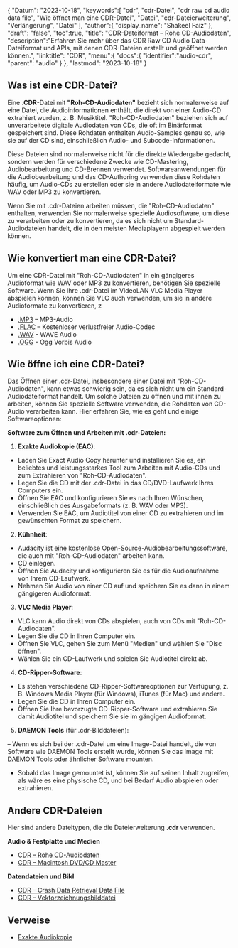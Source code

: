 {
"Datum": "2023-10-18",
   "keywords":[
"cdr",
"cdr-Datei",
"cdr raw cd audio data file",
"Wie öffnet man eine CDR-Datei",
"Datei",
"cdr-Dateierweiterung",
"Verlängerung",
"Datei"
],
   "author":{
"display_name": "Shakeel Faiz"
},
"draft": "false",
"toc":true,
"title": "CDR-Dateiformat – Rohe CD-Audiodaten",
   "description":"Erfahren Sie mehr über das CDR Raw CD Audio Data-Dateiformat und APIs, mit denen CDR-Dateien erstellt und geöffnet werden können.",
"linktitle": "CDR",
   "menu":{
      "docs":{
         "identifier":"audio-cdr",
"parent": "audio"
}
},
"lastmod": "2023-10-18"
}

## Was ist eine CDR-Datei?

Eine **.CDR**-Datei mit **"Roh-CD-Audiodaten"** bezieht sich normalerweise auf eine Datei, die Audioinformationen enthält, die direkt von einer Audio-CD extrahiert wurden, z. B. Musiktitel. "Roh-CD-Audiodaten" beziehen sich auf unverarbeitete digitale Audiodaten von CDs, die oft im Binärformat gespeichert sind. Diese Rohdaten enthalten Audio-Samples genau so, wie sie auf der CD sind, einschließlich Audio- und Subcode-Informationen.

Diese Dateien sind normalerweise nicht für die direkte Wiedergabe gedacht, sondern werden für verschiedene Zwecke wie CD-Mastering, Audiobearbeitung und CD-Brennen verwendet. Softwareanwendungen für die Audiobearbeitung und das CD-Authoring verwenden diese Rohdaten häufig, um Audio-CDs zu erstellen oder sie in andere Audiodateiformate wie WAV oder MP3 zu konvertieren.

Wenn Sie mit .cdr-Dateien arbeiten müssen, die "Roh-CD-Audiodaten" enthalten, verwenden Sie normalerweise spezielle Audiosoftware, um diese zu verarbeiten oder zu konvertieren, da es sich nicht um Standard-Audiodateien handelt, die in den meisten Mediaplayern abgespielt werden können.

## Wie konvertiert man eine CDR-Datei?

Um eine CDR-Datei mit "Roh-CD-Audiodaten" in ein gängigeres Audioformat wie WAV oder MP3 zu konvertieren, benötigen Sie spezielle Software. Wenn Sie Ihre .cdr-Datei im VideoLAN VLC Media Player abspielen können, können Sie VLC auch verwenden, um sie in andere Audioformate zu konvertieren, z

- [.MP3](/audio/mp3/) – MP3-Audio
- [.FLAC](/audio/flac/) – Kostenloser verlustfreier Audio-Codec
- [.WAV](/audio/wav/) - WAVE Audio
- [.OGG](/audio/ogg/) - Ogg Vorbis Audio

## Wie öffne ich eine CDR-Datei?

Das Öffnen einer .cdr-Datei, insbesondere einer Datei mit "Roh-CD-Audiodaten", kann etwas schwierig sein, da es sich nicht um ein Standard-Audiodateiformat handelt. Um solche Dateien zu öffnen und mit ihnen zu arbeiten, können Sie spezielle Software verwenden, die Rohdaten von CD-Audio verarbeiten kann. Hier erfahren Sie, wie es geht und einige Softwareoptionen:

**Software zum Öffnen und Arbeiten mit .cdr-Dateien:**

1. **Exakte Audiokopie (EAC)**:
    





- Laden Sie Exact Audio Copy herunter und installieren Sie es, ein beliebtes und leistungsstarkes Tool zum Arbeiten mit Audio-CDs und zum Extrahieren von "Roh-CD-Audiodaten".
- Legen Sie die CD mit der .cdr-Datei in das CD/DVD-Laufwerk Ihres Computers ein.
- Öffnen Sie EAC und konfigurieren Sie es nach Ihren Wünschen, einschließlich des Ausgabeformats (z. B. WAV oder MP3).
- Verwenden Sie EAC, um Audiotitel von einer CD zu extrahieren und im gewünschten Format zu speichern.
2. **Kühnheit**:
    





- Audacity ist eine kostenlose Open-Source-Audiobearbeitungssoftware, die auch mit "Roh-CD-Audiodaten" arbeiten kann.
- CD einlegen.
- Öffnen Sie Audacity und konfigurieren Sie es für die Audioaufnahme von Ihrem CD-Laufwerk.
- Nehmen Sie Audio von einer CD auf und speichern Sie es dann in einem gängigeren Audioformat.
3. **VLC Media Player**:
    





- VLC kann Audio direkt von CDs abspielen, auch von CDs mit "Roh-CD-Audiodaten".
- Legen Sie die CD in Ihren Computer ein.
- Öffnen Sie VLC, gehen Sie zum Menü "Medien" und wählen Sie "Disc öffnen".
- Wählen Sie ein CD-Laufwerk und spielen Sie Audiotitel direkt ab.
4. **CD-Ripper-Software**:
    





- Es stehen verschiedene CD-Ripper-Softwareoptionen zur Verfügung, z. B. Windows Media Player (für Windows), iTunes (für Mac) und andere.
- Legen Sie die CD in Ihren Computer ein.
- Öffnen Sie Ihre bevorzugte CD-Ripper-Software und extrahieren Sie damit Audiotitel und speichern Sie sie im gängigen Audioformat.
5. **DAEMON Tools** (für .cdr-Bilddateien):
    





– Wenn es sich bei der .cdr-Datei um eine Image-Datei handelt, die von Software wie DAEMON Tools erstellt wurde, können Sie das Image mit DAEMON Tools oder ähnlicher Software mounten.
- Sobald das Image gemountet ist, können Sie auf seinen Inhalt zugreifen, als wäre es eine physische CD, und bei Bedarf Audio abspielen oder extrahieren.

## Andere CDR-Dateien

Hier sind andere Dateitypen, die die Dateierweiterung **.cdr** verwenden.

**Audio & Festplatte und Medien**
- [CDR – Rohe CD-Audiodaten](/audio/cdr/)
- [CDR – Macintosh DVD/CD Master](/disc-and-media/cdr/)

**Datendateien und Bild**
- [CDR – Crash Data Retrieval Data File](/data/cdr-crash/)
- [CDR – Vektorzeichnungsbilddatei](/image/cdr/)

## Verweise
* [Exakte Audiokopie](https://en.wikipedia.org/wiki/Exact_Audio_Copy)

